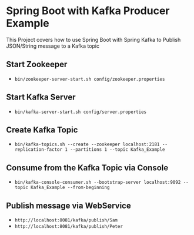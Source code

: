 # Spring Boot with Kafka Producer Example

This Project covers how to use Spring Boot with Spring Kafka to Publish JSON/String message to a Kafka topic
## Start Zookeeper
- `bin/zookeeper-server-start.sh config/zookeeper.properties`

## Start Kafka Server
- `bin/kafka-server-start.sh config/server.properties`

## Create Kafka Topic
- `bin/kafka-topics.sh --create --zookeeper localhost:2181 --replication-factor 1 --partitions 1 --topic Kafka_Example`

## Consume from the Kafka Topic via Console
- `bin/kafka-console-consumer.sh --bootstrap-server localhost:9092 --topic Kafka_Example --from-beginning`

## Publish message via WebService
- `http://localhost:8081/kafka/publish/Sam`
- `http://localhost:8081/kafka/publish/Peter`
